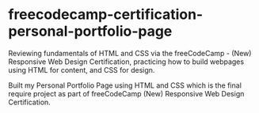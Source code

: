 # freecodecamp-certification-personal-portfolio-page

Reviewing fundamentals of HTML and CSS via the freeCodeCamp - (New) Responsive Web Design Certification, practicing how to build webpages using HTML for content, and CSS for design.

Built my Personal Portfolio Page using HTML and CSS which is the final require project as part of freeCodeCamp (New) Responsive Web Design Certification.
